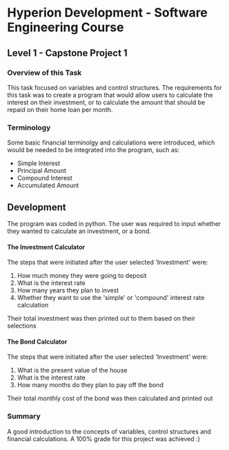 # Hyperion Development - Software Engineering Course
## Level 1 - Capstone Project 1

### Overview of this Task

This task focused on variables and control structures. The requirements for this task was to create a program that would allow users to calculate the interest on their investment, or to calculate the amount that should be repaid on their home loan per month.

### Terminology

Some basic financial terminolgy and calculations were introduced, which would be needed to be integrated into the program, such as:

* Simple Interest
* Principal Amount
* Compound Interest
* Accumulated Amount

## Development

The program was coded in python. The user was required to input whether they wanted to calculate an investment, or a bond.

#### The Investment Calculator

The steps that were initiated after the user selected 'Investment' were:

1. How much money they were going to deposit
2. What is the interest rate
3. How many years they plan to invest
4. Whether they want to use the 'simple' or 'compound' interest rate calculation

Their total investment was then printed out to them based on their selections

#### The Bond Calculator

The steps that were initiated after the user selected 'Investment' were:

1. What is the present value of the house
2. What is the interest rate
3. How many months do they plan to pay off the bond

Their total monthly cost of the bond was then calculated and printed out

### Summary

A good introduction to the concepts of variables, control structures and financial calculations. A 100% grade for this project was achieved :)






